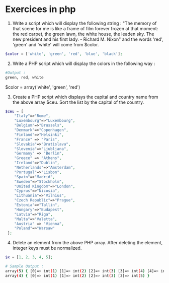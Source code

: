 # Exercices in php

1. Write a script which will display the following string :
   "The memory of that scene for me is like a frame of film forever frozen at that moment:
   the red carpet, the green lawn, the white house, the leaden sky. The new president and 
   his first lady. - Richard M. Nixon"
   and the words 'red', 'green' and 'white' will come from $color.
```php
$color = ['white', 'green', 'red', 'blue', 'black'];
```
   

2. Write a PHP script which will display the colors in the following way :

```bash
#Output :
green, red, white
```
$color = array('white', 'green', 'red')

3. Create a PHP script which displays the capital and country name from the above
   array $ceu. Sort the list by the capital of the country.
```php
$ceu = [
    "Italy"=>"Rome",
    "Luxembourg"=>"Luxembourg",
    "Belgium"=>"Brussels",
    "Denmark"=>"Copenhagen",
    "Finland"=>"Helsinki",
    "France" => "Paris",
    "Slovakia"=>"Bratislava",
    "Slovenia"=>"Ljubljana",
    "Germany" => "Berlin",
    "Greece" => "Athens",
    "Ireland"=>"Dublin",
    "Netherlands"=>"Amsterdam",
    "Portugal"=>"Lisbon",
    "Spain"=>"Madrid",
    "Sweden"=>"Stockholm",
    "United Kingdom"=>"London",
    "Cyprus"=>"Nicosia",
    "Lithuania"=>"Vilnius",
    "Czech Republic"=>"Prague",
    "Estonia"=>"Tallin",
    "Hungary"=>"Budapest",
    "Latvia"=>"Riga",
    "Malta"=>"Valetta",
    "Austria" => "Vienna",
    "Poland"=>"Warsaw"
 ];
```

4. Delete an element from the above PHP array. After deleting the element, integer keys 
must be normalized.
```php
$x = [1, 2, 3, 4, 5];
```
```bash
# Sample Output :
array(5) { [0]=> int(1) [1]=> int(2) [2]=> int(3) [3]=> int(4) [4]=> int(5) }
array(4) { [0]=> int(1) [1]=> int(2) [2]=> int(3) [3]=> int(5) }
```   

[//]: # (https://www.w3resource.com/php-exercises/php-array-exercises.php)